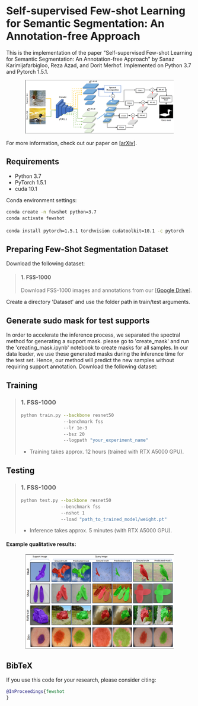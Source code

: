 # Self-supervised Few-shot Learning for Semantic Segmentation: An Annotation-free Approach
This is the implementation of the paper "Self-supervised Few-shot Learning for Semantic Segmentation: An Annotation-free Approach" by Sanaz Karimijafarbigloo, Reza Azad, and Dorit Merhof. Implemented on Python 3.7 and Pytorch 1.5.1.

<p align="middle">
    <img src="https://github.com/mindflow-institue/annotation_free_fewshot/blob/main/git_visualize/architecture.png" width="400">
</p>


For more information, check out our paper on [[arXiv]()].

## Requirements

- Python 3.7
- PyTorch 1.5.1
- cuda 10.1

Conda environment settings:
```bash
conda create -n fewshot python=3.7
conda activate fewshot

conda install pytorch=1.5.1 torchvision cudatoolkit=10.1 -c pytorch
```
## Preparing Few-Shot Segmentation Dataset
Download the following dataset:

> #### 1. FSS-1000
> Download FSS-1000 images and annotations from our [[Google Drive](https://drive.google.com/file/d/1Fn-cUESMMF1pQy8Xff-vPQvXJdZoUlP3/view?usp=sharing)].

Create a directory 'Dataset' and use the folder path in train/test arguments. 


## Generate sudo mask for test supports
In order to accelerate the inference process, we separated the spectral method for generating a support mask. please go to 'create_mask' and run the 'creating_mask.ipynb' notebook to create masks for all samples. In our data loader, we use these generated masks during the inference time for the test set. Hence, our method will predict the new samples without requiring support annotation. 
Download the following dataset:


## Training

> ### 1. FSS-1000
> ```bash
> python train.py --backbone resnet50
>                 --benchmark fss 
>                 --lr 1e-3
>                 --bsz 20
>                 --logpath "your_experiment_name"
> ```
> * Training takes approx. 12 hours (trained with RTX A5000 GPU).

## Testing

> ### 1. FSS-1000
> ```bash
> python test.py --backbone resnet50
>                --benchmark fss 
>                --nshot 1
>                --load "path_to_trained_model/weight.pt"
> ```
> * Inference takes approx. 5 minutes (with RTX A5000 GPU).
#### Example qualitative results:

<p align="middle">
    <img src="https://github.com/mindflow-institue/annotation_free_fewshot/blob/main/git_visualize/vis_results.png" width="400">
</p>   

## BibTeX
If you use this code for your research, please consider citing:
````BibTeX
@InProceedings{fewshot
}
````
